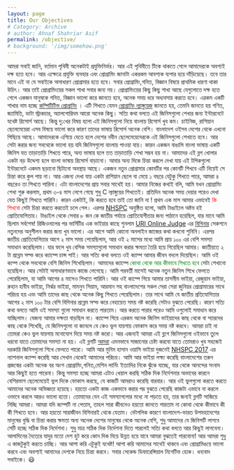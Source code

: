 ```yaml
---
layout: page
title: Our Objectives
# Category: Archive
# author: Ahnaf Shahriar Asif 
permalink: /objective/
# background: '/img/somehow.png'
---
```


আমরা সবাই জানি, বর্তমান পৃথিবী অনেকটাই প্রযুক্তিনির্ভর। আর এই পৃথিবীতে টিকে থাকতে গেলে আমাদেরকে অবশ্যই দক্ষ হতে হবে। আর এক্ষেত্রে প্রযুক্তি ব্যবহার এবং প্রোগ্রামিং জানাটা একরকম আবশ্যক ব্যপার হয়ে দাঁড়িয়েছে। তবে তার মানে এই না যে সবাইকে অসাধারণ প্রোগ্রামার হতে হবে। সবার প্রোগ্রামিং,গনিত, বিজ্ঞান বিষয়ে প্রাথমিক ধারণা থাকা উচিৎ। আর তাই প্রোগ্রামিংয়ের সকল শাখা সবার জন্য নয়। প্রোগ্রামিংয়ের কিছু কিছু শাখা আছে যেগুলোতে দক্ষ হতে গেলে একজন মানুষকে গনিত, বিজ্ঞান ভালো করে জানতে হবে, অনেক সময় ধরে অধ্যবসায় করতে হবে। এরকম একটি শাখার নাম হচ্ছে [কম্পিটিটিভ প্রোগ্রামিং](https://en.wikipedia.org/wiki/Competitive_programming) । এটি শিখতে যেমন [প্রোগ্রামিং ল্যাঙ্গুয়েজ](https://en.wikipedia.org/wiki/Programming_language) জানতে হয়, তেমনি জানতে হয় গণিত, জ্যামিতি, ডাটা স্ট্রাকচার, অ্যালগোরিদম আরো অনেক কিছু। সত্যি কথা বলতে এই জিনিসগুলো শেখার জন্য ইন্টারনেটে যথেষ্ট রিসোর্স আছে। কিন্তু দু:খের বিষয় হলো এই জিনিসগুলো নিয়ে বাংলায় রিসোর্স খুব কম। চাইনিজ, রাশিয়ান ছেলেমেয়েরা এসব বিষয়ে ভালো করে কারণ তাদের ভাষায় রিসোর্স অনেক বেশি। বাংলাদেশ ওইসব দেশের  থেকে এখনো পিছিয়ে আছে। আমাদেরকে এগিয়ে যেতে হলে দেশের নবীন ছেলেমেয়েদেরকে এই জিনিসগুলো শেখাতে হবে। আর সেটা করার জন্য সবথেকে ভালো হয় যদি জিনিসগুলো বাংলায় পাওয়া যায়। কারন একজন বাঙালি বাংলা ভাষায় একটি জিনিস যত তাড়াতাড়ি শিখতে পারে, অন্য ভাষায় হলে তত তাড়াতাড়ি শেখা সম্ভব হয় না। আমাদের এই ব্লগ খোলার একটা বড় উদ্দেশ্য হলে বাংলা ভাষায় রিসোর্স বাড়ানো। আবার অন্য দিকে চিন্তা করলে দেখা যায় এই টপিকগুলো ইন্টারনেটে একদম ছড়ানো ছিটানো অবস্থায় আছে। একজন নতুন প্রোগ্রামার কোনটির পর কোনটি শিখবে এটি নিয়েই সে চিন্তা করে কুল পায় না। আর এজন্য দেখা যায় একটা রাশিয়ান ছেলে বা মেয়ে ১ বছরে যেটুকু শিখতে পারে, আমরা ৪ বছরেও তা শিখতে পারিনা। এটা বাংলাদেশের প্রায় সবার সাথেই হয়। আমার নিজের কথাই বলি, আমি যখন প্রোগ্রামিং  শেখা শুরু করলাম, প্রথম ৩-৪ মাস লেগে গেছে শুধু C ল্যাঙ্গুয়ের  শিখতেই। প্রতিদিন অনেক সময় দেয়ার পরেও দেখা যেত কিছুই শিখতে পারিনি। কারন একটাই, কি করতে হবে তাই তো জানি না ! প্রথম এক মাস আমার এভাবেই <font color="red">কি শিখবো</font> সেটা চিন্তা করতে করতেই চলে গেল। এরপর [NHSPC](http://www.nhspc.org/2017/) অনুষ্ঠিত হলো, আমি টাঙাইলে অষ্টম হই প্রোতিযোগিতায়। টাঙাইল থেকে সেবার ৮ জন কে জাতীয় পর্যায়ে প্রোতিযোগীতার জন্য পাঠানে হয়েছিল, যার মানে আমি ছিলাম সর্বশেষ! রিজিওনালের পর ভার্সিটির এক ভাইয়ার কাছে শুনলাম [URI Online Judge](https://www.urionlinejudge.com.br/) এর [বিগিনার](https://www.urionlinejudge.com.br/judge/en/problems/index/1) সেকশনে নতুনদের অনুশীলন করার জন্য খুব ভালো। এর আগে আমি কোনো অনলাইন জাজের কথা কখনো শুনিনি। এরপর জাতীয় প্রোতিযোগিতার আগে ২ মাস সময় পেয়েছিলাম, আর ওই ২ মাসের মধ্যে আমি প্রায় ১০০ এর বেশি সমস্যা সমাধান করেছিলাম। যার ফলে খুব বেসিক সমস্যাগুলো সমাধান করার ক্ষমতা তৈরি হয়ে গিয়েছিল আমার। জাতীয়তে ২ টা প্রব্লেম সল্ভ করে ক্যাম্পে চান্স পাই। আর সত্যি কথা বলতে ওই ক্যাম্প আমার জীবন বদলে দিয়েছিল। আমি ওই ক্যম্প থেকে সবথেকে বেশি জিনিস শিখেছিলাম। আমাদের ক্যাম্পে <font color="green">কোথা থেকে আর কীভাবে শিখতে হবে</font> সেটা শেখানো হয়েছিল। আর সেটাই অসাধারণভাবে কাজে লেগেছে। আমি পরবর্তী মাসেই অনেক নতুন জিনিস শিখে ফেলতে পেরেছিলাম, যা আমি আগের ৪ মাসেও শিখতে পারিনি।  আর ওই ক্যম্পে গিয়ে আমার তাসমীম ভাইয়া, রেজুয়ান ভাইয়া, রুহান হাবীব ভাইয়া, নির্ঝর ভাইয়া, মামনুন সিয়াম, আরমান সহ বাংলাদেশের সকল সেরা সেরা জুনিয়র প্রোগ্রামারের সাথে পরিচয় হয় এবং আমি তাদের কাছ থেকে অনেক কিছু শিখতে পেরেছিলাম। তার সাথে আমি যে জাতীয় প্রতিযোগিতার আগের ২ মাস ১০০ টার বেশি বিগিনার প্রব্লেম সল্ভ করে নেহায়েত সময় নষ্ট করেছি সেটাও বুঝতে পেরেছি। কারণ সত্যি কথা বলতে আমি ওই সমস্যা গুলো সমাধান করতে পারতাম। আর করতে পারার পরেও আমি ওগুলোই সমাধান করে যাচ্ছিলাম। যেজন্য আমার দক্ষতা বাড়ছিল না। ক্যাম্পে গিয়ে এরকম অনেক জিনিস ভাইয়াদের কাছ থেকে বা স্যারদের কাছ থেকে শিখেছি, যে জিনিসগুলো না জানলে যে কেও ভুল যায়গায় ফোকাস করে সময় নষ্ট করবে। আমরা চাই না তোমরা কেও ভুল যায়গায় মনোযোগ দিয়ে সময় নষ্ট করো। আর এজন্যই আমরা এই ব্লগে জিনিসগুলো ওইভাবে তুলে ধরবো যাতে তোমাদের সমস্যা না হয়। এই ব্লগটি [আমরা](https://duoblogger.github.io/about/) এমনভাবে সাজানোর চেষ্টা করবো যাতে তোমরাও খুব সহজেই দরকারি জিনিসগুলো শিখে ফেলতে পারো। আমি আর মুনিম হাসান ওয়াসি ভাইয়া দুজনেই [NHSPC 2017](http://www.nhspc.org/2017/) এর ন্যাশনাল ক্যাম্প করেছি আর সেখান থেকেই আমাদের পরিচয়। আমি আর ভাইয়া লক্ষ্য করেছি বাংলাদেশের তরুন প্রজন্মের একটা অনেক বর অংশ প্রোগ্রামিং,গনিত,মেশিন লার্নিং ইত্যাদির নিকে ঝুঁকে যাচ্ছে, যার থেকে আনন্দের সংবাদ আর কিছুই হতে পারেনা। কিন্তু সমস্যা হচ্ছে আমরা এটাও খেয়াল করছি সঠিক দিক নির্দেশনার অভাবের কারনে বেশিরভাগ ছেলেমেয়েই ভুল দিকে ফোকাস করছে, যে কাজটি আমরাও করেছি বারবার। আর ওই ভুলগুলো করতে করতে আমাদের অনেক অভিজ্ঞতা হয়েছে। হয়তো একটা কাজ একভাবে করার পর বুঝতে পেরেছি কাজটা এভাবে না করলে ওভাবে করলে আরও ভালো হতো। তোমাদের যেন এই সমস্যাগলোর মধ্যে না পড়তে হয়, তার জন্যই ব্লগটি সাজিয়ে নিচ্ছি আমরা। আমরা যদি ক্যম্পটি না পেতাম, তাহল সারা জীবনেও হয়তো জানতে পারতাম না কোথা থেকে কীভাবে কী কী শিখতে হবে। আর হয়তো সারাজীবন বিগিনারই থেকে যেতাম। ভৌগলিক কারণে বাংলাদেশ-ভারত উপমহাদেশের মানুষের বুদ্ধি বা চিন্তা করার ক্ষমতা অন্য অনেক দেশের মানুষের থেকে অনেক বেশি, শুধু আমাদের যে জিনিসটি লাগবে সেটি হচ্ছে সঠিক দিক নির্দেশনা। শুধু মাত্র সঠিক দিক নির্দেশনা দিতে পারলেই সত্যি কথা বলতে আর কিছুই লাগবেনা। আলাদিনের দৈত্যের যাদুর মতো দেশ হুট করে কোন দিক দিয়ে উন্নত হয়ে যাবে আমরা বুঝতেই পারবোনা! আর আমরা শুধু এ কাজটুকুই করতে চাচ্ছি। আর আশা করি এটুকুই যথেষ্ট! আশা করি আমাদের সাথেই থাকবে  এবং  প্রোগ্রামিঙয়ে ভালো করবে এবং অবশ্যই আমাদের দেশকে নিয়ে চিন্তা করবে। সবার সেকেন্ড ডিফারেন্সিয়াল নিগেটিভ হোক। ধন্যবাদ সবাইকে। 😃